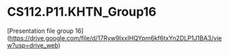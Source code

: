# CS112.P11.KHTN_Group16


[Presentation file group 16] (https://drive.google.com/file/d/17Ryw9IxxIHQYpm6kf6txYn2DLP1J1BA3/view?usp=drive_web)
